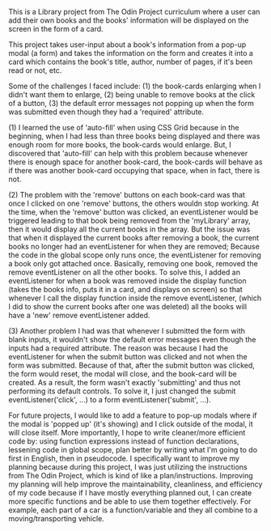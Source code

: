 This is a Library project from The Odin Project curriculum where a user can add their own books and the books' information will be displayed on the screen in the form of a card.


This project takes user-input about a book's information from a pop-up modal (a form) and takes the information on the form and creates it into a card which contains the book's title, author, number of pages, if it's been read or not, etc. 

Some of the challenges I faced include: (1) the book-cards enlarging when I didn't want them to enlarge, (2) being unable to remove books at the click of a button, (3) the default error messages not popping up when the form was submitted even though they had a 'required' attribute.  

(1) I learned the use of 'auto-fill' when using CSS Grid because in the beginning, when I had less than three books being displayed and there was enough room for more books, the book-cards would enlarge. But, I discovered that 'auto-fill' can help with this problem because whenever there is enough space for another book-card, the book-cards will behave as if there was another book-card occupying that space, when in fact, there is not. 

(2) The problem with the 'remove' buttons on each book-card was that once I clicked on one 'remove' buttons, the others wouldn stop working. At the time, when the 'remove' button was clicked, an eventListener would be triggered leading to that book being removed from the 'myLibrary' array, then it would display all the current books in the array. But the issue was that when it displayed the current books after removing a book, the current books no longer had an eventListener for when they are removed; Because the code in the global scope only runs once, the eventListener for removing a book only got attached once. Basically, removing one book, removed the remove eventListener on all the other books. To solve this, I added an eventListener for when a book was removed inside the display function (takes the books info, puts it in a card, and displays on screen) so that whenever I call the display function inside the remove eventListener, (which I did to show the current books after one was deleted) all the books will have a 'new' remove eventListener added. 

(3) Another problem I had was that whenever I submitted the form with blank inputs, it wouldn't show the default error messages even though the inputs had a required attribute. The reason was because I had the eventListener for when the submit button was clicked and not when the form was submitted. Because of that, after the submit button was clicked, the form would reset, the modal will close, and the book-card will be created. As a result, the form wasn't exactly 'submitting' and thus not performing its default controls. To solve it, I just changed the submit eventListener('click', ...) to a form eventListener('submit', ...). 

For future projects, I would like to add a feature to pop-up modals where if the modal is 'popped up' (it's showing) and I click outside of the modal, it will close itself. More importantly, I hope to write cleaner/more efficient code by: using function expressions instead of function declarations, lessening code in global scope, plan better by writing what I'm going to do first in English, then in pseudocode. I specifically want to improve my planning because during this project, I was just utilizing the instructions from The Odin Project, which is kind of like a plan/instructions. Improving my planning will help improve the maintainability, cleanliness, and efficiency of my code because if I have mostly everything planned out, I can create more specific functions and be able to use them together effectively. For example, each part of a car is a function/variable and they all combine to a moving/transporting vehicle. 

